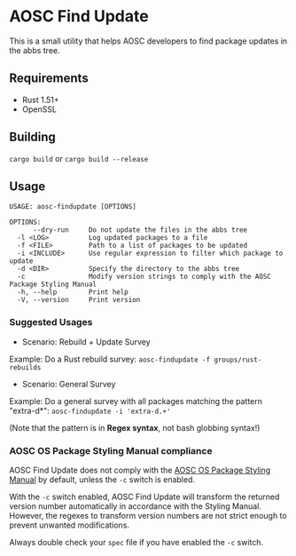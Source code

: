 # AOSC Find Update

This is a small utility that helps AOSC developers to find package updates in the abbs tree.

## Requirements

- Rust 1.51+
- OpenSSL

## Building

`cargo build` or `cargo build --release`

## Usage

```
USAGE: aosc-findupdate [OPTIONS]

OPTIONS:
      --dry-run     Do not update the files in the abbs tree
  -l <LOG>          Log updated packages to a file
  -f <FILE>         Path to a list of packages to be updated
  -i <INCLUDE>      Use regular expression to filter which package to update
  -d <DIR>          Specify the directory to the abbs tree
  -c                Modify version strings to comply with the AOSC Package Styling Manual
  -h, --help        Print help
  -V, --version     Print version
```

### Suggested Usages

- Scenario: Rebuild + Update Survey

Example: Do a Rust rebuild survey: `aosc-findupdate -f groups/rust-rebuilds`

- Scenario: General Survey

Example: Do a general survey with all packages matching the pattern "extra-d*": `aosc-findupdate -i 'extra-d.+'`

(Note that the pattern is in **Regex syntax**, not bash globbing syntax!)


### AOSC OS Package Styling Manual compliance

AOSC Find Update does not comply with the [AOSC OS Package Styling Manual](https://wiki.aosc.io/developer/packaging/package-styling-manual/#versioning-variables) by default, unless the `-c` switch is enabled.

With the `-c` switch enabled, AOSC Find Update will transform the returned version number automatically in accordance with the Styling Manual. However, the regexes to transform version numbers are not strict enough to prevent unwanted modifications.

Always double check your `spec` file if you have enabled the `-c` switch.
